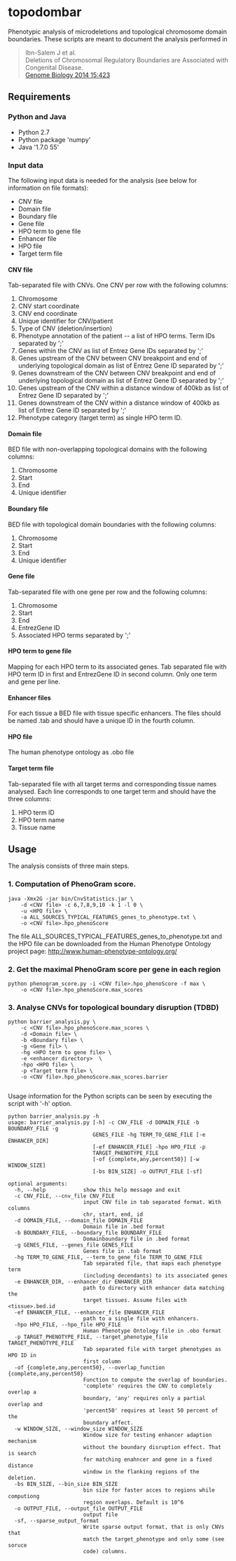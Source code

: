 topodombar
==========

Phenotypic analysis of microdeletions and topological chromosome domain boundaries. These scripts are meant to document the analysis performed in 

> Ibn-Salem J et al.<br>
> Deletions of Chromosomal Regulatory Boundaries are Associated with Congenital Disease.<br>
> [Genome Biology 2014 15:423](http://genomebiology.com/2014/15/9/423) 


## Requirements

### Python and Java
- Python 2.7 
- Python package 'numpy' 
- Java '1.7.0 55'

### Input data
The following input data is needed for the analysis (see below for information on file formats):
* CNV file
* Domain file
* Boundary file
* Gene file
* HPO term to gene file
* Enhancer file
* HPO file
* Target term file

#### CNV file
Tab-separated file with CNVs. One CNV per row with the following columns:

1. Chromosome
2. CNV start coordinate
3. CNV end coordinate
4. Unique identifier for CNV/patient
5. Type of CNV (deletion/insertion)
6. Phenotype annotation of the patient -- a list of HPO terms. Term IDs separated by ';'
7. Genes within the CNV as list of Entrez Gene IDs separated by ';'
8. Genes upstream of the CNV between CNV breakpoint and end of underlying topological domain as list of Entrez Gene ID separated by ';'
9. Genes downstream of the CNV between CNV breakpoint and end of underlying topological domain as list of Entrez Gene ID separated by ';'
10. Genes upstream of the CNV within a distance window of 400kb as list of Entrez Gene ID separated by ';'
11. Genes downstream of the CNV within a distance window of 400kb as list of Entrez Gene ID separated by ';'
12. Phenotype category (target term) as single HPO term ID.

#### Domain file
BED file with non-overlapping topological domains with the following columns:
1. Chromosome
2. Start
3. End
4. Unique identifier

#### Boundary file
BED file with topological domain boundaries with the following columns:
1. Chromosome
2. Start
3. End
4. Unique identifier

#### Gene file
Tab-separated file with one gene per row and the following columns:
1. Chromosome
2. Start
3. End
4. EntrezGene ID
5. Associated HPO terms separated by ';'

#### HPO term to gene file
Mapping for each HPO term to its associated genes.
Tab separated file with HPO term ID in first and EntrezGene ID in second column.
Only one term and gene per line.

#### Enhancer files
For each tissue a BED file with tissue specific enhancers. 
The files should be named <tissueName>.tab and should have a unique ID in the fourth column.

#### HPO file
The human phenotype ontology as .obo file


#### Target term file
Tab-separated file with all target terms and corresponding tissue names analysed.
Each line corresponds to one target term and should have the three columns:
1. HPO term ID
2. HPO term name
3. Tissue name


## Usage
The analysis consists of three main steps.

### 1. Computation of PhenoGram score.

```
java -Xmx2G -jar bin/CnvStatistics.jar \
	-d <CNV file> -c 6,7,8,9,10 -k 1 -l 0 \
	-u <HPO file> \
	-a ALL_SOURCES_TYPICAL_FEATURES_genes_to_phenotype.txt \
	-o <CNV file>.hpo_phenoScore
```

The file ALL_SOURCES_TYPICAL_FEATURES_genes_to_phenotype.txt and the HPO file can be downloaded from the Human Phenotype Ontology project page: http://www.human-phenotype-ontology.org/

### 2. Get the maximal PhenoGram score per gene in each region

```
python phenogram_score.py -i <CNV file>.hpo_phenoScore -f max \
    -o <CNV file>.hpo_phenoScore.max_scores
```

### 3. Analyse CNVs for topological boundary disruption (TDBD)

```
python barrier_analysis.py \
	-c <CNV file>.hpo_phenoScore.max_scores \
	-d <Domain file> \
	-b <Boundary file> \
	-g <Gene fil> \
	-hg <HPO term to gene file> \
	-e <enhancer directory>  \
	-hpo <HPO file> \
	-p <Target term file> \
	-o <CNV file>.hpo_phenoScore.max_scores.barrier
	
```


Usage information for the Python scripts can be seen by executing the script with '-h' option.

```
python barrier_analysis.py -h
usage: barrier_analysis.py [-h] -c CNV_FILE -d DOMAIN_FILE -b BOUNDARY_FILE -g
                           GENES_FILE -hg TERM_TO_GENE_FILE [-e ENHANCER_DIR]
                           [-ef ENHANCER_FILE] -hpo HPO_FILE -p
                           TARGET_PHENOTYPE_FILE
                           [-of {complete,any,percent50}] [-w WINDOW_SIZE]
                           [-bs BIN_SIZE] -o OUTPUT_FILE [-sf]

optional arguments:
  -h, --help            show this help message and exit
  -c CNV_FILE, --cnv_file CNV_FILE
                        input CNV file in tab separated format. With columns
                        chr, start, end, id
  -d DOMAIN_FILE, --domain_file DOMAIN_FILE
                        Domain file in .bed format
  -b BOUNDARY_FILE, --boundary_file BOUNDARY_FILE
                        Domainboundary file in .bed format
  -g GENES_FILE, --genes_file GENES_FILE
                        Genes file in .tab format
  -hg TERM_TO_GENE_FILE, --term_to_gene_file TERM_TO_GENE_FILE
                        Tab separated file, that maps each phenotype term
                        (including decendants) to its associated genes
  -e ENHANCER_DIR, --enhancer_dir ENHANCER_DIR
                        path to directory with enhancer data matching the
                        target tissues. Assume files with <tissue>.bed.id
  -ef ENHANCER_FILE, --enhancer_file ENHANCER_FILE
                        path to a single file with enhancers.
  -hpo HPO_FILE, --hpo_file HPO_FILE
                        Human Phenotype Ontology file in .obo format
  -p TARGET_PHENOTYPE_FILE, --target_phenotype_file TARGET_PHENOTYPE_FILE
                        Tab separated file with target phenotypes as HPO ID in
                        first column
  -of {complete,any,percent50}, --overlap_function {complete,any,percent50}
                        Function to compute the overlap of boundaries.
                        'complete' requires the CNV to completely overlap a
                        boundary, 'any' requires only a partial overlap and
                        'percent50' requires at least 50 percent of the
                        boundary affect.
  -w WINDOW_SIZE, --window_size WINDOW_SIZE
                        Window size for testing enhancer adaption mechanism
                        without the boundary disruption effect. That is search
                        for matching enahncer and gene in a fixed distance
                        window in the flanking regions of the deletion.
  -bs BIN_SIZE, --bin_size BIN_SIZE
                        bin size for faster acces to regions while computiong
                        region overlaps. Default is 10^6
  -o OUTPUT_FILE, --output_file OUTPUT_FILE
                        output file
  -sf, --sparse_output_format
                        Write sparse output format, that is only CNVs that
                        match the target_phenotype and only some (see soruce
                        code) columns.
```
	
